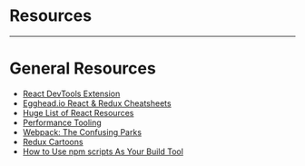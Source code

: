 <!--
{
  "className": "Slide--title"
}
-->

# Resources

---

# General Resources

* [React DevTools Extension](https://github.com/facebook/react-devtools)
* [Egghead.io React & Redux Cheatsheets](https://egghead.io/react-redux-cheatsheets)
* [Huge List of React Resources](https://github.com/enaqx/awesome-react)
* [Performance Tooling](https://facebook.github.io/react/docs/perf.html)
* [Webpack: The Confusing Parks](https://medium.com/@rajaraodv/webpack-the-confusing-parts-58712f8fcad9#.2catsdhne)
* [Redux Cartoons](https://code-cartoons.com/a-cartoon-intro-to-redux-3afb775501a6)
* [How to Use npm scripts As Your Build Tool](https://egghead.io/courses/how-to-use-npm-scripts-as-your-build-tool)

<!--
# Resources

* http://www.smashingmagazine.com/2015/04/21/react-to-the-future-with-isomorphic-apps/
* http://blog.risingstack.com/from-angularjs-to-react-the-isomorphic-way/
* https://github.com/iam4x/isomorphic-flux-boilerplate
* https://github.com/newtriks/generator-react-webpack
* https://github.com/randylien/generator-react-gulp-browserify
* https://github.com/newtriks/generator-react-webpack
* http://www.sitepoint.com/immutability-react/
* https://www.codementor.io/reactjs/tutorial/react-vs-angularjs
* http://www.funnyant.com/reactjs-what-is-it/
* https://medium.com/@lsqio/switching-from-angular-to-react-js-4716f7c764a4
* https://gist.github.com/makmanalp/9b7f50aa16d21c2f9d37
* https://www.airpair.com/angularjs/posts/angular-vs-react-the-tie-breaker
* http://blog.risingstack.com/from-angularjs-to-react-the-isomorphic-way/
* http://blog.celerity.com/react/flux-from-an-angularjs-perspective
* http://sixrevisions.com/javascript/why-i-ditched-angular-for-react/
* http://ricostacruz.com/cheatsheets/react.html
* http://banderson.github.io/reactive-component-ui-presentation/#/12
* http://www.funnyant.com/reactjs-what-is-it/
* http://eventifier.com/event/rctjs/slides
* https://speakerdeck.com/vjeux/oscon-react-architecture
* http://brianium.github.io/grdevday-react-slides/#/12
* https://github.com/af/react-talk/blob/master/slides.html
* https://www.youtube.com/watch?v=HOpyRiXB5WQ
* http://slidedeck.io/brianium/grdevday-react-slides
* https://github.com/kirjs/react-presentation
* https://github.com/echenley/react-news

* https://www.npmjs.com/package/react-perf-tool
-->
